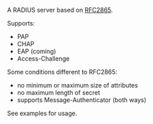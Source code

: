 A RADIUS server based on [RFC2865](https://tools.ietf.org/html/rfc2865).

Supports:
* PAP
* CHAP
* EAP (coming)
* Access-Challenge

Some conditions different to RFC2865:
* no minimum or maximum size of attributes
* no maximum length of secret
* supports Message-Authenticator (both ways)

See examples for usage.
